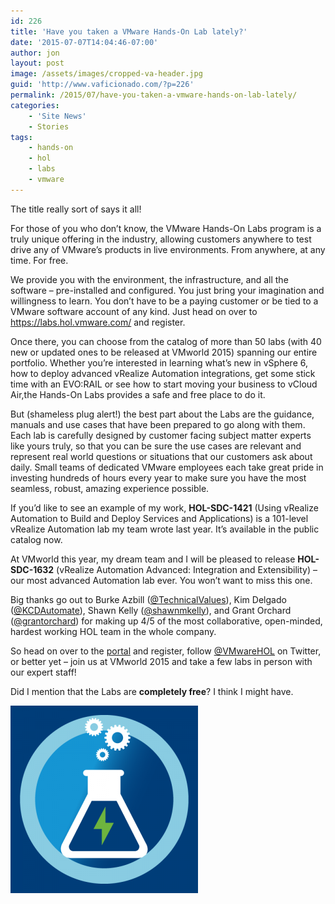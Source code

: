 ```yaml
---
id: 226
title: 'Have you taken a VMware Hands-On Lab lately?'
date: '2015-07-07T14:04:46-07:00'
author: jon
layout: post
image: /assets/images/cropped-va-header.jpg
guid: 'http://www.vaficionado.com/?p=226'
permalink: /2015/07/have-you-taken-a-vmware-hands-on-lab-lately/
categories:
    - 'Site News'
    - Stories
tags:
    - hands-on
    - hol
    - labs
    - vmware
---
```


The title really sort of says it all!

For those of you who don’t know, the VMware Hands-On Labs program is a truly unique offering in the industry, allowing customers anywhere to test drive any of VMware’s products in live environments. From anywhere, at any time. For free.

We provide you with the environment, the infrastructure, and all the software – pre-installed and configured. You just bring your imagination and willingness to learn. You don’t have to be a paying customer or be tied to a VMware software account of any kind. Just head on over to <https://labs.hol.vmware.com/> and register.

Once there, you can choose from the catalog of more than 50 labs (with 40 new or updated ones to be released at VMworld 2015) spanning our entire portfolio. Whether you’re interested in learning what’s new in vSphere 6, how to deploy advanced vRealize Automation integrations, get some stick time with an EVO:RAIL or see how to start moving your business to vCloud Air,the Hands-On Labs provides a safe and free place to do it.

But (shameless plug alert!) the best part about the Labs are the guidance, manuals and use cases that have been prepared to go along with them. Each lab is carefully designed by customer facing subject matter experts like yours truly, so that you can be sure the use cases are relevant and represent real world questions or situations that our customers ask about daily. Small teams of dedicated VMware employees each take great pride in investing hundreds of hours every year to make sure you have the most seamless, robust, amazing experience possible.

If you’d like to see an example of my work, **HOL-SDC-1421** (Using vRealize Automation to Build and Deploy Services and Applications) is a 101-level vRealize Automation lab my team wrote last year. It’s available in the public catalog now.

At VMworld this year, my dream team and I will be pleased to release **HOL-SDC-1632** (vRealize Automation Advanced: Integration and Extensibility) – our most advanced Automation lab ever. You won’t want to miss this one.

Big thanks go out to Burke Azbill ([@TechnicalValues](https://twitter.com/TechnicalValues)), Kim Delgado ([@KCDAutomate](https://twitter.com/KCDAutomate)), Shawn Kelly ([@shawnmkelly](https://twitter.com/shawnmkelly)), and Grant Orchard ([@grantorchard](https://twitter.com/grantorchard)) for making up 4/5 of the most collaborative, open-minded, hardest working HOL team in the whole company.

So head on over to the [portal](https://labs.hol.vmware.com/) and register, follow [@VMwareHOL](https://twitter.com/VMwareHOL) on Twitter, or better yet – join us at VMworld 2015 and take a few labs in person with our expert staff!

Did I mention that the Labs are **completely free**? I think I might have.

[![VMware_Hands_On_Labs_Logo](/assets/images/2015/07/vLNaM_rl-300x300.png)](/assets/images/2015/07/vLNaM_rl.png)